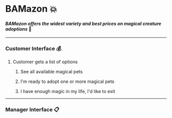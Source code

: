 # BAMazon :boom:
#### *BAMazon offers the widest variety and best prices on magical creature adoptions* :dragon:
___
### Customer Interface :moneybag:
1. Customer gets a list of options

    1. See all available magical pets

    1. I'm ready to adopt one or more magical pets

    1. I have enough magic in my life, I'd like to exit


___
### Manager Interface :clipboard:

